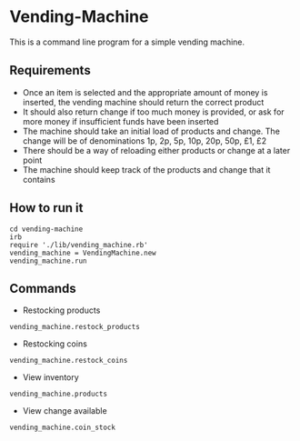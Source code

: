 # Vending-Machine

This is a command line program for a simple vending machine.

## Requirements

- Once an item is selected and the appropriate amount of money is inserted, the vending machine should return the correct product
- It should also return change if too much money is provided, or ask for more money if insufficient funds have been inserted
- The machine should take an initial load of products and change. The change will be of denominations 1p, 2p, 5p, 10p, 20p, 50p, £1, £2
- There should be a way of reloading either products or change at a later point
- The machine should keep track of the products and change that it contains

## How to run it

```
cd vending-machine
irb
require './lib/vending_machine.rb'
vending_machine = VendingMachine.new
vending_machine.run
```

## Commands

- Restocking products

```vending_machine.restock_products```

- Restocking coins

```vending_machine.restock_coins```

- View inventory

```vending_machine.products```

- View change available

```vending_machine.coin_stock```
